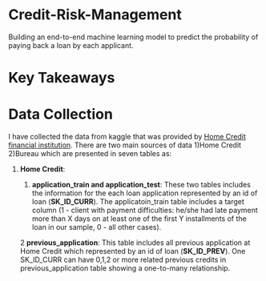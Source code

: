 # Credit-Risk-Management
Building an end-to-end machine learning model to predict the probability of paying back a loan by each applicant.

# Key Takeaways

# Data Collection
I have collected the data from kaggle that was provided by [Home Credit financial institution]( https://www.kaggle.com/c/home-credit-default-risk/data).
There are two main sources of data 1)Home Credit 2)Bureau which are presented in seven tables as:
1. __Home Credit__:

    1. __application_train and application_test__: These two tables includes the information for the each loan application represented by an id of loan (__SK_ID_CURR__).
    The applicatoin_train table includes a target column (1 - client with payment difficulties: he/she had late payment more than X days on at least one of the first Y      installments of the loan in our sample, 0 - all other cases). 

    2 __previous_application__: This table includes all previous application at Home Credit which represented by an id of loan (__SK_ID_PREV__). One SK_ID_CURR can have 0,1,2   or more related previous credits in previous_application table showing a one-to-many relationship.



